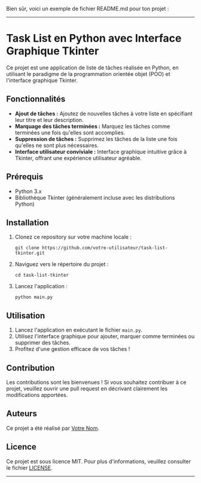 Bien sûr, voici un exemple de fichier README.md pour ton projet :

---

# Task List en Python avec Interface Graphique Tkinter

Ce projet est une application de liste de tâches réalisée en Python, en utilisant le paradigme de la programmation orientée objet (POO) et l'interface graphique Tkinter.

## Fonctionnalités

- **Ajout de tâches :** Ajoutez de nouvelles tâches à votre liste en spécifiant leur titre et leur description.
- **Marquage des tâches terminées :** Marquez les tâches comme terminées une fois qu'elles sont accomplies.
- **Suppression de tâches :** Supprimez les tâches de la liste une fois qu'elles ne sont plus nécessaires.
- **Interface utilisateur conviviale :** Interface graphique intuitive grâce à Tkinter, offrant une expérience utilisateur agréable.

## Prérequis

- Python 3.x
- Bibliothèque Tkinter (généralement incluse avec les distributions Python)

## Installation

1. Clonez ce repository sur votre machine locale :

    ```
    git clone https://github.com/votre-utilisateur/task-list-tkinter.git
    ```

2. Naviguez vers le répertoire du projet :

    ```
    cd task-list-tkinter
    ```

3. Lancez l'application :

    ```
    python main.py
    ```

## Utilisation

1. Lancez l'application en exécutant le fichier `main.py`.
2. Utilisez l'interface graphique pour ajouter, marquer comme terminées ou supprimer des tâches.
3. Profitez d'une gestion efficace de vos tâches !

## Contribution

Les contributions sont les bienvenues ! Si vous souhaitez contribuer à ce projet, veuillez ouvrir une pull request en décrivant clairement les modifications apportées.

## Auteurs

Ce projet a été réalisé par [Votre Nom](https://github.com/votre-utilisateur).

## Licence

Ce projet est sous licence MIT. Pour plus d'informations, veuillez consulter le fichier [LICENSE](LICENSE).

--- 

